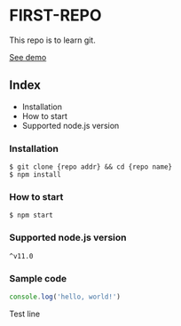 # FIRST-REPO

This repo is to learn git.

[See demo](https://google.com)

## Index

- Installation
- How to start
- Supported node.js version

### Installation

```shell
$ git clone {repo addr} && cd {repo name}
$ npm install
```

### How to start

`$ npm start`

### Supported node.js version

`^v11.0`

### Sample code

```javascript
console.log('hello, world!')
```

Test line
